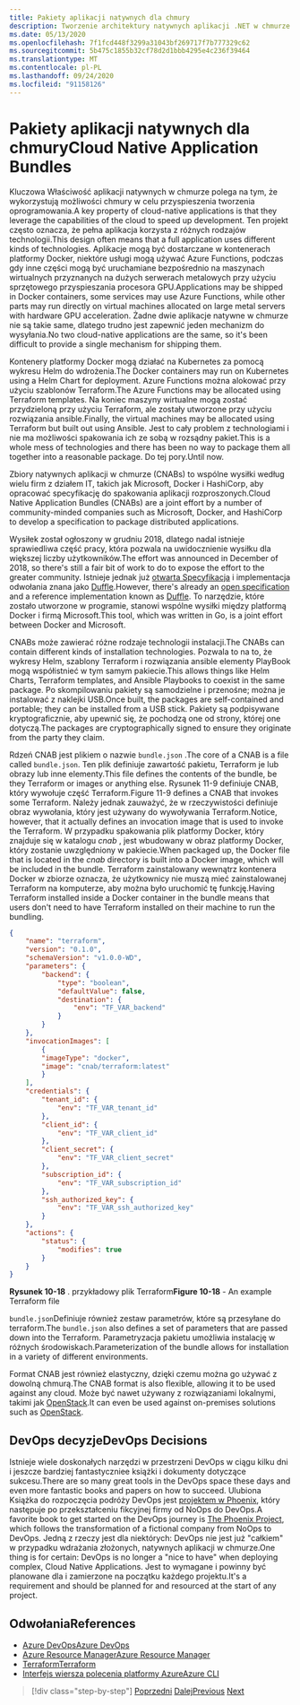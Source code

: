 ```yaml
---
title: Pakiety aplikacji natywnych dla chmury
description: Tworzenie architektury natywnych aplikacji .NET w chmurze dla platformy Azure | Zbiory natywnych aplikacji w chmurze
ms.date: 05/13/2020
ms.openlocfilehash: 7f1fcd448f3299a31043bf269717f7b777329c62
ms.sourcegitcommit: 5b475c1855b32cf78d2d1bbb4295e4c236f39464
ms.translationtype: MT
ms.contentlocale: pl-PL
ms.lasthandoff: 09/24/2020
ms.locfileid: "91158126"
---
```

# <a name="cloud-native-application-bundles"></a><span data-ttu-id="e455f-103">Pakiety aplikacji natywnych dla chmury</span><span class="sxs-lookup"><span data-stu-id="e455f-103">Cloud Native Application Bundles</span></span>

<span data-ttu-id="e455f-104">Kluczowa Właściwość aplikacji natywnych w chmurze polega na tym, że wykorzystują możliwości chmury w celu przyspieszenia tworzenia oprogramowania.</span><span class="sxs-lookup"><span data-stu-id="e455f-104">A key property of cloud-native applications is that they leverage the capabilities of the cloud to speed up development.</span></span> <span data-ttu-id="e455f-105">Ten projekt często oznacza, że pełna aplikacja korzysta z różnych rodzajów technologii.</span><span class="sxs-lookup"><span data-stu-id="e455f-105">This design often means that a full application uses different kinds of technologies.</span></span> <span data-ttu-id="e455f-106">Aplikacje mogą być dostarczane w kontenerach platformy Docker, niektóre usługi mogą używać Azure Functions, podczas gdy inne części mogą być uruchamiane bezpośrednio na maszynach wirtualnych przyznanych na dużych serwerach metalowych przy użyciu sprzętowego przyspieszania procesora GPU.</span><span class="sxs-lookup"><span data-stu-id="e455f-106">Applications may be shipped in Docker containers, some services may use Azure Functions, while other parts may run directly on virtual machines allocated on large metal servers with hardware GPU acceleration.</span></span> <span data-ttu-id="e455f-107">Żadne dwie aplikacje natywne w chmurze nie są takie same, dlatego trudno jest zapewnić jeden mechanizm do wysyłania.</span><span class="sxs-lookup"><span data-stu-id="e455f-107">No two cloud-native applications are the same, so it's been difficult to provide a single mechanism for shipping them.</span></span>

<span data-ttu-id="e455f-108">Kontenery platformy Docker mogą działać na Kubernetes za pomocą wykresu Helm do wdrożenia.</span><span class="sxs-lookup"><span data-stu-id="e455f-108">The Docker containers may run on Kubernetes using a Helm Chart for deployment.</span></span> <span data-ttu-id="e455f-109">Azure Functions można alokować przy użyciu szablonów Terraform.</span><span class="sxs-lookup"><span data-stu-id="e455f-109">The Azure Functions may be allocated using Terraform templates.</span></span> <span data-ttu-id="e455f-110">Na koniec maszyny wirtualne mogą zostać przydzieloną przy użyciu Terraform, ale zostały utworzone przy użyciu rozwiązania ansible.</span><span class="sxs-lookup"><span data-stu-id="e455f-110">Finally, the virtual machines may be allocated using Terraform but built out using Ansible.</span></span> <span data-ttu-id="e455f-111">Jest to cały problem z technologiami i nie ma możliwości spakowania ich ze sobą w rozsądny pakiet.</span><span class="sxs-lookup"><span data-stu-id="e455f-111">This is a whole mess of technologies and there has been no way to package them all together into a reasonable package.</span></span> <span data-ttu-id="e455f-112">Do tej pory.</span><span class="sxs-lookup"><span data-stu-id="e455f-112">Until now.</span></span>

<span data-ttu-id="e455f-113">Zbiory natywnych aplikacji w chmurze (CNABs) to wspólne wysiłki według wielu firm z działem IT, takich jak Microsoft, Docker i HashiCorp, aby opracować specyfikację do spakowania aplikacji rozproszonych.</span><span class="sxs-lookup"><span data-stu-id="e455f-113">Cloud Native Application Bundles (CNABs) are a joint effort by a number of community-minded companies such as Microsoft, Docker, and HashiCorp to develop a specification to package distributed applications.</span></span>

<span data-ttu-id="e455f-114">Wysiłek został ogłoszony w grudniu 2018, dlatego nadal istnieje sprawiedliwa część pracy, która pozwala na uwidocznienie wysiłku dla większej liczby użytkowników.</span><span class="sxs-lookup"><span data-stu-id="e455f-114">The effort was announced in December of 2018, so there's still a fair bit of work to do to expose the effort to the greater community.</span></span> <span data-ttu-id="e455f-115">Istnieje jednak już [otwarta Specyfikacja](https://github.com/deislabs/cnab-spec) i implementacja odwołania znana jako [Duffle](https://duffle.sh/).</span><span class="sxs-lookup"><span data-stu-id="e455f-115">However, there's already an [open specification](https://github.com/deislabs/cnab-spec) and a reference implementation known as [Duffle](https://duffle.sh/).</span></span> <span data-ttu-id="e455f-116">To narzędzie, które zostało utworzone w programie, stanowi wspólne wysiłki między platformą Docker i firmą Microsoft.</span><span class="sxs-lookup"><span data-stu-id="e455f-116">This tool, which was written in Go, is a joint effort between Docker and Microsoft.</span></span>

<span data-ttu-id="e455f-117">CNABs może zawierać różne rodzaje technologii instalacji.</span><span class="sxs-lookup"><span data-stu-id="e455f-117">The CNABs can contain different kinds of installation technologies.</span></span> <span data-ttu-id="e455f-118">Pozwala to na to, że wykresy Helm, szablony Terraform i rozwiązania ansible elementy PlayBook mogą współistnieć w tym samym pakiecie.</span><span class="sxs-lookup"><span data-stu-id="e455f-118">This allows things like Helm Charts, Terraform templates, and Ansible Playbooks to coexist in the same package.</span></span> <span data-ttu-id="e455f-119">Po skompilowaniu pakiety są samodzielne i przenośne; można je instalować z naklejki USB.</span><span class="sxs-lookup"><span data-stu-id="e455f-119">Once built, the packages are self-contained and portable; they can be installed from a USB stick.</span></span>  <span data-ttu-id="e455f-120">Pakiety są podpisywane kryptograficznie, aby upewnić się, że pochodzą one od strony, której one dotyczą.</span><span class="sxs-lookup"><span data-stu-id="e455f-120">The packages are cryptographically signed to ensure they originate from the party they claim.</span></span>

<span data-ttu-id="e455f-121">Rdzeń CNAB jest plikiem o nazwie `bundle.json` .</span><span class="sxs-lookup"><span data-stu-id="e455f-121">The core of a CNAB is a file called `bundle.json`.</span></span> <span data-ttu-id="e455f-122">Ten plik definiuje zawartość pakietu, Terraform je lub obrazy lub inne elementy.</span><span class="sxs-lookup"><span data-stu-id="e455f-122">This file defines the contents of the bundle, be they Terraform or images or anything else.</span></span> <span data-ttu-id="e455f-123">Rysunek 11-9 definiuje CNAB, który wywołuje część Terraform.</span><span class="sxs-lookup"><span data-stu-id="e455f-123">Figure 11-9 defines a CNAB that invokes some Terraform.</span></span> <span data-ttu-id="e455f-124">Należy jednak zauważyć, że w rzeczywistości definiuje obraz wywołania, który jest używany do wywoływania Terraform.</span><span class="sxs-lookup"><span data-stu-id="e455f-124">Notice, however, that it actually defines an invocation image that is used to invoke the Terraform.</span></span> <span data-ttu-id="e455f-125">W przypadku spakowania plik platformy Docker, który znajduje się w katalogu *cnab* , jest wbudowany w obraz platformy Docker, który zostanie uwzględniony w pakiecie.</span><span class="sxs-lookup"><span data-stu-id="e455f-125">When packaged up, the Docker file that is located in the *cnab* directory is built into a Docker image, which will be included in the bundle.</span></span> <span data-ttu-id="e455f-126">Terraform zainstalowany wewnątrz kontenera Docker w zbiorze oznacza, że użytkownicy nie muszą mieć zainstalowanej Terraform na komputerze, aby można było uruchomić tę funkcję.</span><span class="sxs-lookup"><span data-stu-id="e455f-126">Having Terraform installed inside a Docker container in the bundle means that users don't need to have Terraform installed on their machine to run the bundling.</span></span>

```json
{
    "name": "terraform",
    "version": "0.1.0",
    "schemaVersion": "v1.0.0-WD",
    "parameters": {
        "backend": {
            "type": "boolean",
            "defaultValue": false,
            "destination": {
                "env": "TF_VAR_backend"
            }
        }
    },
    "invocationImages": [
        {
        "imageType": "docker",
        "image": "cnab/terraform:latest"
        }
    ],
    "credentials": {
        "tenant_id": {
            "env": "TF_VAR_tenant_id"
        },
        "client_id": {
            "env": "TF_VAR_client_id"
        },
        "client_secret": {
            "env": "TF_VAR_client_secret"
        },
        "subscription_id": {
            "env": "TF_VAR_subscription_id"
        },
        "ssh_authorized_key": {
            "env": "TF_VAR_ssh_authorized_key"
        }
    },
    "actions": {
        "status": {
            "modifies": true
        }
    }
}
```

<span data-ttu-id="e455f-127">**Rysunek 10-18** . przykładowy plik Terraform</span><span class="sxs-lookup"><span data-stu-id="e455f-127">**Figure 10-18** - An example Terraform file</span></span>

<span data-ttu-id="e455f-128">`bundle.json`Definiuje również zestaw parametrów, które są przesyłane do terraform.</span><span class="sxs-lookup"><span data-stu-id="e455f-128">The `bundle.json` also defines a set of parameters that are passed down into the Terraform.</span></span> <span data-ttu-id="e455f-129">Parametryzacja pakietu umożliwia instalację w różnych środowiskach.</span><span class="sxs-lookup"><span data-stu-id="e455f-129">Parameterization of the bundle allows for installation in a variety of different environments.</span></span>

<span data-ttu-id="e455f-130">Format CNAB jest również elastyczny, dzięki czemu można go używać z dowolną chmurą.</span><span class="sxs-lookup"><span data-stu-id="e455f-130">The CNAB format is also flexible, allowing it to be used against any cloud.</span></span> <span data-ttu-id="e455f-131">Może być nawet używany z rozwiązaniami lokalnymi, takimi jak [OpenStack](https://www.openstack.org/).</span><span class="sxs-lookup"><span data-stu-id="e455f-131">It can even be used against on-premises solutions such as [OpenStack](https://www.openstack.org/).</span></span>

## <a name="devops-decisions"></a><span data-ttu-id="e455f-132">DevOps decyzje</span><span class="sxs-lookup"><span data-stu-id="e455f-132">DevOps Decisions</span></span>

<span data-ttu-id="e455f-133">Istnieje wiele doskonałych narzędzi w przestrzeni DevOps w ciągu kilku dni i jeszcze bardziej fantastyczniee książki i dokumenty dotyczące sukcesu.</span><span class="sxs-lookup"><span data-stu-id="e455f-133">There are so many great tools in the DevOps space these days and even more fantastic books and papers on how to succeed.</span></span> <span data-ttu-id="e455f-134">Ulubiona Książka do rozpoczęcia podróży DevOps jest [projektem w Phoenix](https://www.oreilly.com/library/view/the-phoenix-project/9781457191350/), który następuje po przekształceniu fikcyjnej firmy od NoOps do DevOps.</span><span class="sxs-lookup"><span data-stu-id="e455f-134">A favorite book to get started on the DevOps journey is [The Phoenix Project](https://www.oreilly.com/library/view/the-phoenix-project/9781457191350/), which follows the transformation of a fictional company from NoOps to DevOps.</span></span> <span data-ttu-id="e455f-135">Jedną z rzeczy jest dla niektórych: DevOps nie jest już "całkiem" w przypadku wdrażania złożonych, natywnych aplikacji w chmurze.</span><span class="sxs-lookup"><span data-stu-id="e455f-135">One thing is for certain: DevOps is no longer a "nice to have" when deploying complex, Cloud Native Applications.</span></span> <span data-ttu-id="e455f-136">Jest to wymagane i powinny być planowane dla i zamierzone na początku każdego projektu.</span><span class="sxs-lookup"><span data-stu-id="e455f-136">It's a requirement and should be planned for and resourced at the start of any project.</span></span>

## <a name="references"></a><span data-ttu-id="e455f-137">Odwołania</span><span class="sxs-lookup"><span data-stu-id="e455f-137">References</span></span>

- [<span data-ttu-id="e455f-138">Azure DevOps</span><span class="sxs-lookup"><span data-stu-id="e455f-138">Azure DevOps</span></span>](https://azure.microsoft.com/services/devops/)
- [<span data-ttu-id="e455f-139">Azure Resource Manager</span><span class="sxs-lookup"><span data-stu-id="e455f-139">Azure Resource Manager</span></span>](/azure/azure-resource-manager/management/overview)
- [<span data-ttu-id="e455f-140">Terraform</span><span class="sxs-lookup"><span data-stu-id="e455f-140">Terraform</span></span>](https://www.terraform.io/)
- [<span data-ttu-id="e455f-141">Interfejs wiersza polecenia platformy Azure</span><span class="sxs-lookup"><span data-stu-id="e455f-141">Azure CLI</span></span>](/cli/azure/)

>[!div class="step-by-step"]
><span data-ttu-id="e455f-142">[Poprzedni](infrastructure-as-code.md) 
> [Dalej](summary.md)</span><span class="sxs-lookup"><span data-stu-id="e455f-142">[Previous](infrastructure-as-code.md)
[Next](summary.md)</span></span>
